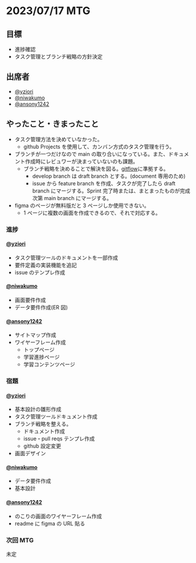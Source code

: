 # 2023/07/17 MTG

## 目標

- 進捗確認
- タスク管理とブランチ戦略の方針決定

## 出席者

- [@yziori](https://github.com/yziori)
- [@niwakumo](https://github.com/niwakumo)
- [@ansony1242](https://github.com/ansony1242)

## やったこと・きまったこと

- タスク管理方法を決めていなかった。
  - github Projects を使用して、カンバン方式のタスク管理を行う。
- ブランチが一つだけなので main の取り合いになっている。また、ドキュメント作成時にレビュワーが決まっていないのも課題。
  - ブランチ戦略を決めることで解決を図る。[gitflow](https://www.atlassian.com/ja/git/tutorials/comparing-workflows/gitflow-workflow)に準拠する。
    - develop branch は draft branch とする。(document 専用のため)
    - issue から feature branch を作成、タスクが完了したら draft branch にマージする。Sprint 完了時または、まとまったものが完成次第 main branch にマージする。
- figma のページが無料版だと 3 ページしか使用できない。
  - 1 ページに複数の画面を作成できるので、それで対応する。

### 進捗

#### [@yziori](https://github.com/yziori)

- タスク管理ツールのドキュメントを一部作成
- 要件定義の実装機能を追記
- issue のテンプレ作成

#### [@niwakumo](https://github.com/niwakumo)

- 画面要件作成
- データ要件作成(ER 図)

#### [@ansony1242](https://github.com/ansony1242)

- サイトマップ作成
- ワイヤーフレーム作成
  - トップページ
  - 学習進捗ページ
  - 学習コンテンツページ

### 宿題

#### [@yziori](https://github.com/yziori)

- 基本設計の雛形作成
- タスク管理ツールドキュメント作成
- ブランチ戦略を整える。
  - ドキュメント作成
  - issue・pull reqs テンプレ作成
  - github 設定変更
- 画面デザイン

#### [@niwakumo](https://github.com/niwakumo)

- データ要件作成
- 基本設計

#### [@ansony1242](https://github.com/ansony1242)

- のこりの画面のワイヤーフレーム作成
- readme に figma の URL 貼る

### 次回 MTG

未定

